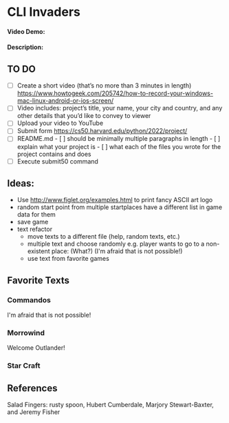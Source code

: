 # CLI Invaders
#### Video Demo:  <URL HERE>
#### Description:

## TO DO
- [ ] Create a short video (that’s no more than 3 minutes in length)
      https://www.howtogeek.com/205742/how-to-record-your-windows-mac-linux-android-or-ios-screen/  
- [ ] Video includes: project’s title, your name, your city and country, and any other details that you’d like to convey to viewer
- [ ] Upload your video to YouTube
- [ ] Submit form
      https://cs50.harvard.edu/python/2022/project/  
- [ ] README.md
      - [ ] should be minimally multiple paragraphs in length
      - [ ] explain what your project is
      - [ ] what each of the files you wrote for the project contains and does
- [ ] Execute submit50 command  

## Ideas:
- Use http://www.figlet.org/examples.html to print fancy ASCII art logo
- random start point from multiple startplaces
  have a different list in game data for them
- save game
- text refactor
  - move texts to a different file (help, random texts, etc.)
  - multiple text and choose randomly
    e.g. player wants to go to a non-existent place: (What?) (I'm afraid that is not possible!)
  - use text from favorite games

## Favorite Texts
### Commandos
I'm afraid that is not possible!  
### Morrowind
Welcome Outlander!  
### Star Craft

## References
Salad Fingers: rusty spoon, Hubert Cumberdale, Marjory Stewart-Baxter, and Jeremy Fisher